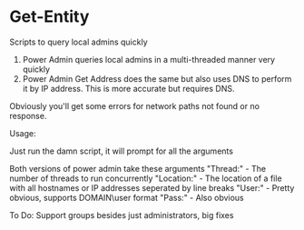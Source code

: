 # Get-Entity
Scripts to query local admins quickly

1. Power Admin queries local admins in a multi-threaded manner very quickly
2. Power Admin Get Address does the same but also uses DNS to perform it by IP address. This is more accurate but requires DNS.

Obviously you'll get some errors for network paths not found or no response.

Usage:

Just run the damn script, it will prompt for all the arguments

Both versions of power admin take these arguments
"Thread:" - The number of threads to run concurrently
"Location:" - The location of a file with all hostnames or IP addresses seperated by line breaks
"User:" - Pretty obvious, supports DOMAIN\user format
"Pass:" - Also obvious

To Do: Support groups besides just administrators, big fixes
